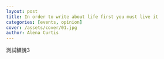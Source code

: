 ```yaml
---
layout: post
title: In order to write about life first you must live it
categories: [events, opinion]
cover: /assets/cover/01.jpg
author: Alena Curtis
---
```


測試額說3
